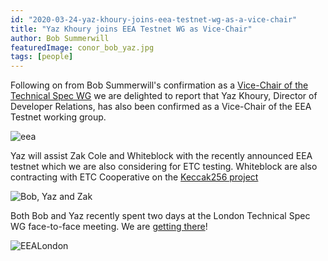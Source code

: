 ```yaml
---
id: "2020-03-24-yaz-khoury-joins-eea-testnet-wg-as-a-vice-chair"
title: "Yaz Khoury joins EEA Testnet WG as Vice-Chair"
author: Bob Summerwill
featuredImage: conor_bob_yaz.jpg
tags: [people]
---
```


Following on from Bob Summerwill's confirmation as a [Vice-Chair of the Technical Spec WG](/2020-03-09-bob-summerwill-joins-eea-technical-spec-wg-as-a-vice-chair) we are delighted to report that Yaz Khoury, Director of Developer Relations, has also been confirmed as a Vice-Chair of the EEA Testnet working group.

![eea](/eea.jpeg)

Yaz will assist Zak Cole and Whiteblock with the recently announced EEA testnet which we are also considering for ETC testing.  Whiteblock are also contracting with ETC Cooperative on the [Keccak256 project](/posts/2020-02-10-etc-coop-support-switch-to-keccak256)

![Bob, Yaz and Zak](/bob_yaz_zak.jpg)

Both Bob and Yaz recently spent two days at the London Technical Spec WG face-to-face meeting.  We are [getting there](https://entethalliance.github.io/client-spec/spec.html)!

![EEALondon](/eea_london_face_to_face.jpg)
